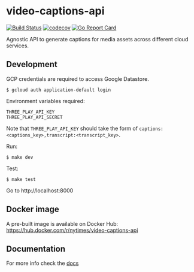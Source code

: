 # video-captions-api

[![Build Status](https://cloud.drone.io/api/badges/nytimes/video-captions-api/status.svg?ref=refs/heads/main)](https://cloud.drone.io/nytimes/video-captions-api)
[![codecov](https://codecov.io/gh/nytimes/video-captions-api/branch/main/graph/badge.svg)](https://codecov.io/gh/nytimes/video-captions-api)
[![Go Report Card](https://goreportcard.com/badge/github.com/nytimes/video-captions-api)](https://goreportcard.com/report/github.com/nytimes/video-captions-api)

Agnostic API to generate captions for media assets across different cloud services.

## Development

GCP credentials are required to access Google Datastore.

```
$ gcloud auth application-default login
```

Environment variables required:

```
THREE_PLAY_API_KEY
THREE_PLAY_API_SECRET
```

Note that `THREE_PLAY_API_KEY` should take the form of `captions:<captions_key>,transcript:<transcript_key>`.

Run:

```
$ make dev
```

Test:

```
$ make test
```

Go to http://localhost:8000

## Docker image

A pre-built image is available on Docker Hub: https://hub.docker.com/r/nytimes/video-captions-api

## Documentation

For more info check the [docs](https://github.com/nytimes/video-captions-api/wiki/Endpoints)
